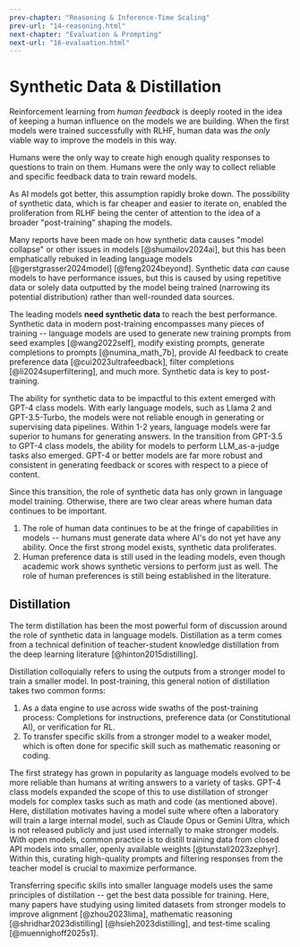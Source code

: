```yaml
---
prev-chapter: "Reasoning & Inference-Time Scaling"
prev-url: "14-reasoning.html"
next-chapter: "Evaluation & Prompting"
next-url: "16-evaluation.html"
---
```


# Synthetic Data & Distillation

Reinforcement learning from *human feedback* is deeply rooted in the idea of keeping a human influence on the models we are building.
When the first models were trained successfully with RLHF, human data was *the only* viable way to improve the models in this way.

Humans were the only way to create high enough quality responses to questions to train on them. 
Humans were the only way to collect reliable and specific feedback data to train reward models.

As AI models got better, this assumption rapidly broke down.
The possibility of synthetic data, which is far cheaper and easier to iterate on, enabled the proliferation from RLHF being the center of attention to the idea of a broader "post-training" shaping the models.

Many reports have been made on how synthetic data causes "model collapse" or other issues in models [@shumailov2024ai], but this has been emphatically rebuked in leading language models [@gerstgrasser2024model] [@feng2024beyond].
Synthetic data *can* cause models to have performance issues, but this is caused by using repetitive data or solely data outputted by the model being trained (narrowing its potential distribution) rather than well-rounded data sources.

The leading models **need synthetic data** to reach the best performance.
Synthetic data in modern post-training encompasses many pieces of training -- language models are used to generate new training prompts from seed examples [@wang2022self], modify existing prompts, generate completions to prompts [@numina_math_7b], provide AI feedback to create preference data [@cui2023ultrafeedback], filter completions [@li2024superfiltering], and much more.
Synthetic data is key to post-training.

The ability for synthetic data to be impactful to this extent emerged with GPT-4 class models.
With early language models, such as Llama 2 and GPT-3.5-Turbo, the models were not reliable enough in generating or supervising data pipelines.
Within 1-2 years, language models were far superior to humans for generating answers.
In the transition from GPT-3.5 to GPT-4 class models, the ability for models to perform LLM_as-a-judge tasks also emerged.
GPT-4 or better models are far more robust and consistent in generating feedback or scores with respect to a piece of content.

Since this transition, the role of synthetic data has only grown in language model training. 
Otherwise, there are two clear areas where human data continues to be important. 

1. The role of human data continues to be at the fringe of capabilities in models -- humans must generate data where AI's do not yet have any ability. Once the first strong model exists, synthetic data proliferates.
2. Human preference data is still used in the leading models, even though academic work shows synthetic versions to perform just as well. The role of human preferences is still being established in the literature.

## Distillation

The term distillation has been the most powerful form of discussion around the role of synthetic data in language models. 
Distillation as a term comes from a technical definition of teacher-student knowledge distillation from the deep learning literature [@hinton2015distilling].

Distillation colloquially refers to using the outputs from a stronger model to train a smaller model.
In post-training, this general notion of distillation takes two common forms:

1. As a data engine to use across wide swaths of the post-training process: Completions for instructions, preference data (or Constitutional AI), or verification for RL.
2. To transfer specific skills from a stronger model to a weaker model, which is often done for specific skill such as mathematic reasoning or coding.

The first strategy has grown in popularity as language models evolved to be more reliable than humans at writing answers to a variety of tasks.
GPT-4 class models expanded the scope of this to use distillation of stronger models for complex tasks such as math and code (as mentioned above).
Here, distillation motivates having a model suite where often a laboratory will train a large internal model, such as Claude Opus or Gemini Ultra, which is not released publicly and just used internally to make stronger models.
With open models, common practice is to distill training data from closed API models into smaller, openly available weights [@tunstall2023zephyr].
Within this, curating high-quality prompts and filtering responses from the teacher model is crucial to maximize performance.

Transferring specific skills into smaller language models uses the same principles of distillation -- get the best data possible for training.
Here, many papers have studying using limited datasets from stronger models to improve alignment
[@zhou2023lima], mathematic reasoning [@shridhar2023distilling] [@hsieh2023distilling], 
 and test-time scaling [@muennighoff2025s1].